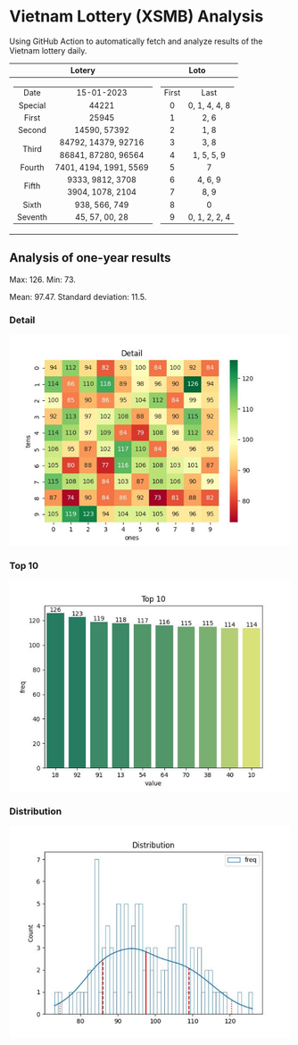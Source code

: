 # Vietnam Lottery (XSMB) Analysis

Using GitHub Action to automatically fetch and analyze results of the Vietnam lottery daily.

| Lotery      | Loto |
| :-----------: | :-----------: |
| <table><tr><td>Date</td><td>15-01-2023</td></tr><tr><td>Special</td><td>44221</td></tr><tr><td>First</td><td>25945</td></tr><tr><td>Second</td><td>14590, 57392</td></tr><tr><td rowspan="2">Third</td><td>84792, 14379, 92716</td></tr><tr><td>86841, 87280, 96564</td></tr><tr><td>Fourth</td><td>7401, 4194, 1991, 5569</td></tr><tr><td rowspan="2">Fifth</td><td>9333, 9812, 3708</td></tr><tr><td>3904, 1078, 2104</td></tr><tr><td>Sixth</td><td>938, 566, 749</td></tr><tr><td>Seventh</td><td>45, 57, 00, 28</td></tr></table> | <table><tr><td>First</td><td>Last</td></tr><tr><td>0</td><td>0, 1, 4, 4, 8</td></tr><tr><td>1</td><td>2, 6</td></tr><tr><td>2</td><td>1, 8</td></tr><tr><td>3</td><td>3, 8</td></tr><tr><td>4</td><td>1, 5, 5, 9</td></tr><tr><td>5</td><td>7</td></tr><tr><td>6</td><td>4, 6, 9</td></tr><tr><td>7</td><td>8, 9</td></tr><tr><td>8</td><td>0</td></tr><tr><td>9</td><td>0, 1, 2, 2, 4</td></tr></table> |

<h2>Analysis of one-year results</h2>

Max: 126. Min: 73.

Mean: 97.47. Standard deviation: 11.5.

<h3>Detail</h3>

![Detail](images/heatmap.jpg)

<h3>Top 10</h3>

![Top 10](images/top-10.jpg)

<h3>Distribution</h3>

![Distribution](images/distribution.jpg)